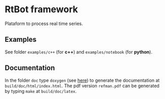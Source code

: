 # RtBot framework

Plataform to process real time series.

## Examples

See folder `examples/c++` (for **c++**) and `examples/notebook` (for **python**).

## Documentation

In the folder `doc` type `doxygen` (see [here](https://doxygen.nl)) to generate
the documentation at `build/doc/html/index.html`.
The pdf version `refman.pdf` can be generated by typing `make` at `build/doc/latex`.
